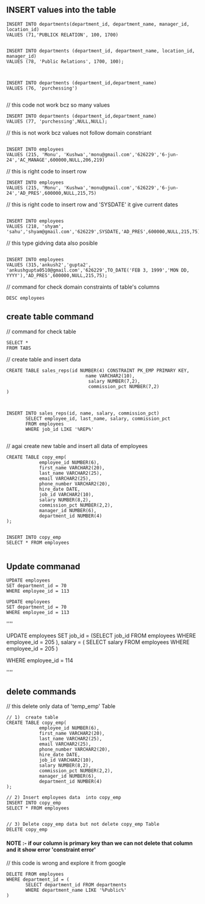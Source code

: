 ## INSERT values into the table 

````
INSERT INTO departments(department_id, department_name, manager_id, location_id)
VALUES (71,'PUBLICK RELATION', 100, 1700)

````



````

INSERT INTO departments (department_id, department_name, location_id, manager_id)
VALUES (78, 'Public Relations', 1700, 100);


````




````

INSERT INTO departments (department_id,department_name)
VALUES (76, 'purchessing')


````




// this code not work bcz so many values
````
INSERT INTO departments (department_id,department_name)
VALUES (77, 'purchessing',NULL,NULL);

````




// this is not work bcz values not follow domain constriant
````

INSERT INTO employees
VALUES (215, 'Monu', 'Kushwa','monu@gmail.com','626229','6-jun-24','AC_MANAGE',600000,NULL,206,219)
````





// this is right code to insert row  
````
INSERT INTO employees
VALUES (215, 'Monu', 'Kushwa','monu@gmail.com','626229','6-jun-24','AD_PRES',600000,NULL,215,75)

````





// this is right code to insert row  and 'SYSDATE' it give current dates
````

INSERT INTO employees
VALUES (218, 'shyam', 'sahu','shyam@gmail.com','626229',SYSDATE,'AD_PRES',600000,NULL,215,75)

````



// this type gidving data also posible
````

INSERT INTO employees
VALUES (315,'ankush2','gupta2', 'ankushgupta0510@gmail.com','626229',TO_DATE('FEB 3, 1999','MON DD, YYYY'),'AD_PRES',600000,NULL,215,75);

````



// command for check domain constraints of table's columns
````
DESC employees

````


## create table command


// command for check table
````
SELECT *
FROM TABS

````



// create table and insert data
````
CREATE TABLE sales_reps(id NUMBER(4) CONSTRAINT PK_EMP PRIMARY KEY,
                             name VARCHAR2(10),
                              salary NUMBER(7,2),
                              commission_pct NUMBER(7,2)
)



INSERT INTO sales_reps(id, name, salary, commission_pct)
       SELECT employee_id, last_name, salary, commission_pct
       FROM employees
       WHERE job_id LIKE '%REP%'


````



// agai  create  new table and insert all data of employees
````
CREATE TABLE copy_emp(
            employee_id NUMBER(6),
            first_name VARCHAR2(20),
            last_name VARCHAR2(25),
            email VARCHAR2(25),
            phone_number VARCHAR2(20),
            hire_date DATE,
            job_id VARCHAR2(10),
            salary NUMBER(8,2),
            commission_pct NUMBER(2,2),
            manager_id NUMBER(6),
            department_id NUMBER(4)
);


INSERT INTO copy_emp 
SELECT * FROM employees


````



## Update commanad

````
UPDATE employees
SET department_id = 70
WHERE employee_id = 113

````


````
UPDATE employees
SET department_id = 70
WHERE employee_id = 113

````





''''

UPDATE employees
SET job_id = (SELECT job_id 
               FROM employees
               WHERE employee_id = 205
),
salary = (
               SELECT salary
               FROM employees
               WHERE employee_id = 205
)

WHERE employee_id = 114


''''



## delete commands

// this delete only  data of  'temp_emp'  Table
````
// 1)  create table
CREATE TABLE copy_emp(
            employee_id NUMBER(6),
            first_name VARCHAR2(20),
            last_name VARCHAR2(25),
            email VARCHAR2(25),
            phone_number VARCHAR2(20),
            hire_date DATE,
            job_id VARCHAR2(10),
            salary NUMBER(8,2),
            commission_pct NUMBER(2,2),
            manager_id NUMBER(6),
            department_id NUMBER(4)
);

// 2) Insert employees data  into copy_emp
INSERT INTO copy_emp 
SELECT * FROM employees


// 3) Delete copy_emp data but not delete copy_emp Table
DELETE copy_emp

````



#### NOTE :- if our column is primary key than we can not delete that column and it show error 'constraint error'


// this code is wrong and explore it from google
````
DELETE FROM employees 
WHERE department_id = (
       SELECT department_id FROM departments
       WHERE department_name LIKE '%Public%'
)

````

